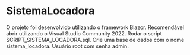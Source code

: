 # SistemaLocadora


O projeto foi desenvolvido utilizando o framework Blazor. Recomendável abrir utilizando o Visual Studio Community 2022.
Rodar o script SCRIPT_SISTEMA_LOCADORA.sql.
Crie uma base de dados com o nome sistema_locadora.
Usuário root com senha admin.
